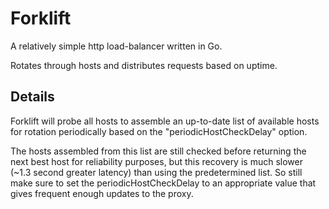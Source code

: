 # Forklift
A relatively simple http load-balancer written in Go.

Rotates through hosts and distributes requests based on uptime.
## Details
Forklift will probe all hosts to assemble an up-to-date list of available hosts for rotation periodically based on the "periodicHostCheckDelay" option.

The hosts assembled from this list are still checked before returning the next best host for reliability purposes, but this recovery is much slower (~1.3 second greater latency) than using the predetermined list. So still make sure to set the periodicHostCheckDelay to an appropriate value that gives frequent enough updates to the proxy.
